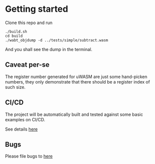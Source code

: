 # Getting started

Clone this repo and run
```
./build.sh
cd build
./wabt_objdump -d ../tests/simple/subtract.wasm
```

And you shall see the dump in the terminal.

## Caveat per-se

The register number generated for uWASM are just some hand-picken numbers, they only demonstrate that there should be a register index of such size.

## CI/CD 

The project will be automatically built and tested against
some basic examples on CI/CD.

See details [here](gitlab-address/wasm-to-uwasm/pipelines)


## Bugs

Please file bugs to [here](gitlab-address/wasm-to-uwasm/-/issues)

